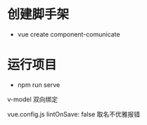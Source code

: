 # 创建脚手架
- vue create component-comunicate

# 运行项目
- npm run serve

v-model 双向绑定 

vue.config.js
lintOnSave: false 取名不优雅报错
